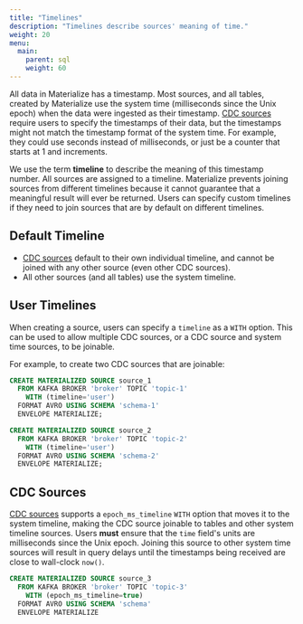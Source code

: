 ```yaml
---
title: "Timelines"
description: "Timelines describe sources' meaning of time."
weight: 20
menu:
  main:
    parent: sql
    weight: 60
---
```


All data in Materialize has a timestamp.
Most sources, and all tables, created by Materialize use the system time (milliseconds since the Unix epoch) when the data were ingested as their timestamp.
[CDC sources][cdc-sources] require users to specify the timestamps of their data, but the timestamps might not match the timestamp format of the system time.
For example, they could use seconds instead of milliseconds, or just be a counter that starts at 1 and increments.

We use the term **timeline** to describe the meaning of this timestamp number.
All sources are assigned to a timeline.
Materialize prevents joining sources from different timelines because it cannot guarantee that a meaningful result will ever be returned.
Users can specify custom timelines if they need to join sources that are by default on different timelines.

## Default Timeline

- [CDC sources][cdc-sources] default to their own individual timeline, and cannot be joined with any other source (even other CDC sources).
- All other sources (and all tables) use the system timeline.

## User Timelines

When creating a source, users can specify a `timeline` as a `WITH` option.
This can be used to allow multiple CDC sources, or a CDC source and system time sources, to be joinable.

For example, to create two CDC sources that are joinable:

```sql
CREATE MATERIALIZED SOURCE source_1
  FROM KAFKA BROKER 'broker' TOPIC 'topic-1'
    WITH (timeline='user')
  FORMAT AVRO USING SCHEMA 'schema-1'
  ENVELOPE MATERIALIZE;

CREATE MATERIALIZED SOURCE source_2
  FROM KAFKA BROKER 'broker' TOPIC 'topic-2'
    WITH (timeline='user')
  FORMAT AVRO USING SCHEMA 'schema-2'
  ENVELOPE MATERIALIZE;
```

## CDC Sources

[CDC sources][cdc-sources] supports a `epoch_ms_timeline` `WITH` option that moves it to the system timeline, making the CDC source joinable to tables and other system timeline sources.
Users **must** ensure that the `time` field's units are milliseconds since the Unix epoch.
Joining this source to other system time sources will result in query delays until the timestamps being received are close to wall-clock `now()`.

```sql
CREATE MATERIALIZED SOURCE source_3
  FROM KAFKA BROKER 'broker' TOPIC 'topic-3'
    WITH (epoch_ms_timeline=true)
  FORMAT AVRO USING SCHEMA 'schema'
  ENVELOPE MATERIALIZE
```

[cdc-sources]: /connect/materialize-cdc
